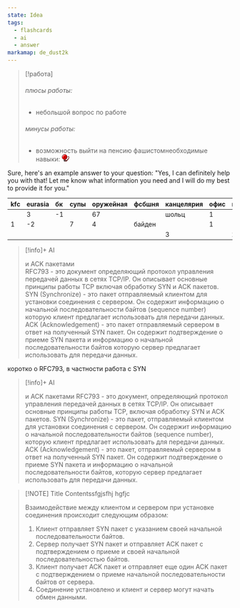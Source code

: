 ```yaml
---
state: Idea
tags:
  - flashcards
  - ai
  - answer
markamap: de_dust2k
---
```

> [!работа]
> ###### плюсы работы:
> * небольшой вопрос по работе 
> ###### минусы работы:
> * возможность выйти на пенсию фашистомнеобходимые навыки: ![a](/images/alarm.png)


Sure, here's an example answer to your question: "Yes, I can definitely help you with that! Let me know what information you need and I will do my best to provide it for you."

| kfc | eurasia | бк  | супы | оружейная | фсбшня | канцелярия | офис | мусорщики | уровень |
| :-- | :------ | :-- | ---- | --------- | ------ | ---------- | ---- | --------- | ------- |
|     | 3       | -1  |      | 67        |        | шольц      | 1    |           | 0       |
| 1   | -2      |     | 7    | 4         | байден |            | 1    |           | 1       |
|     |         |     |      |           |        | 3          |      | 2         | 2       |
> [!info]+ AI  
>  
> и ACK пакетами  
> RFC793 - это документ определяющий протокол управления передачей данных в сетях TCP/IP. Он описывает основные принципы работы TCP включая обработку SYN и ACK пакетов.  
> SYN (Synchronize) - это пакет отправляемый клиентом для установки соединения с сервером. Он содержит информацию о начальной последовательности байтов (sequence number) которую клиент предлагает использовать для передачи данных.  
> ACK (Acknowledgement) - это пакет отправляемый сервером в ответ на полученный SYN пакет. Он содержит подтверждение о приеме SYN пакета и информацию о начальной последовательности байтов которую сервер предлагает использовать для передачи данных.

коротко о RFC793, в частности работа с SYN
> [!info]+ AI
>
> и ACK пакетами
> RFC793 - это документ, определяющий протокол управления передачей данных в сетях TCP/IP. Он описывает основные принципы работы TCP, включая обработку SYN и ACK пакетов.
> SYN (Synchronize) - это пакет, отправляемый клиентом для установки соединения с сервером. Он содержит информацию о начальной последовательности байтов (sequence number), которую клиент предлагает использовать для передачи данных.
> ACK (Acknowledgement) - это пакет, отправляемый сервером в ответ на полученный SYN пакет. Он содержит подтверждение о приеме SYN пакета и информацию о начальной последовательности байтов, которую сервер предлагает использовать для передачи данных.


> [!NOTE] Title
> Contentssfgjsfhj
> hgfjc
> 
> Взаимодействие между клиентом и сервером при установке соединения происходит следующим образом:
> 1. Клиент отправляет SYN пакет с указанием своей начальной последовательности байтов.
> 2. Сервер получает SYN пакет и отправляет ACK пакет с подтверждением о приеме и своей начальной последовательностью байтов.
> 3. Клиент получает ACK пакет и отправляет еще один ACK пакет с подтверждением о приеме начальной последовательности байтов от сервера.
> 4. Соединение установлено и клиент и сервер могут начать обмен данными.


